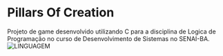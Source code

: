 # Pillars Of Creation
Projeto de game desenvolvido utilizando C para a disciplina de Logica de Programação no curso de Desenvolvimento de Sistemas no SENAI-BA.
![LINGUAGEM](http://url/to/img.png](https://www.google.com/url?sa=i&url=https%3A%2F%2Fcommons.wikimedia.org%2Fwiki%2FFile%3AC_Programming_Language.svg&psig=AOvVaw1W20WOdqsoEzjbx55bGte6&ust=1686974500021000&source=images&cd=vfe&ved=0CBEQjRxqFwoTCJiMgfDzxv8CFQAAAAAdAAAAABAE)https://www.google.com/url?sa=i&url=https%3A%2F%2Fcommons.wikimedia.org%2Fwiki%2FFile%3AC_Programming_Language.svg&psig=AOvVaw1W20WOdqsoEzjbx55bGte6&ust=1686974500021000&source=images&cd=vfe&ved=0CBEQjRxqFwoTCJiMgfDzxv8CFQAAAAAdAAAAABAE](https://upload.wikimedia.org/wikipedia/commons/1/18/C_Programming_Language.svg)https://upload.wikimedia.org/wikipedia/commons/1/18/C_Programming_Language.svg)
